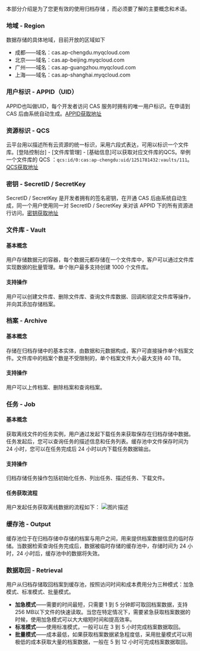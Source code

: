 本部分介绍是为了您更有效的使用归档存储 ，而必须要了解的主要概念和术语。

### 地域 - Region

数据存储的具体地域，目前开放的区域如下

- 成都——域名：cas.ap-chengdu.myqcloud.com
- 北京——域名：cas.ap-beijing.myqcloud.com
- 广州——域名：cas.ap-guangzhou.myqcloud.com
- 上海——域名：cas.ap-shanghai.myqcloud.com

### 用户标识 - APPID（UID）

APPID也叫做UID，每个开发者访问 CAS 服务时拥有的唯一用户标识。在申请到 CAS 后由系统自动生成。[APPID获取地址](http://console.tcecqpoc.fsphere.cn/developer)

### 资源标识 - QCS

云平台用以描述所有云资源的统一标识，采用六段式表达，可用以标识一个文件库。[登陆控制台] - [文件库管理] - [基础信息]可以获取对应文件库的QCS。举例一个文件库的 QCS ：`qcs:id/0:cas:ap-chengdu:uid/1251781432:vaults/111`。[QCS获取地址](http://console.tcecqpoc.fsphere.cn/cas/vault)

### 密钥 - SecretID / SecretKey

SecretID / SecretKey 是开发者拥有的签名密钥，在开通 CAS 后由系统自动生成，同一个用户使用同一对 SecretID / SecretKey 来对该 APPID 下的所有资源进行访问。[密钥获取地址](http://console.tcecqpoc.fsphere.cn/capi)

### 文件库 - Vault

#### 基本概念
用户存储数据元的容器，每个数据元都存储在一个文件库中，客户可以通过文件库实现数据的批量管理。单个账户最多支持创建 1000 个文件库。

#### 支持操作
用户可以创建文件库、删除文件库、查询文件库数据、回调和锁定文件库等操作，并向其添加存储档案。

### 档案 - Archive

#### 基本概念
存储在归档存储中的基本实体，由数据和元数据构成，客户可直接操作单个档案文件。文件库中的档案个数是不受限制的，单个档案文件大小最大支持 40 TB。

#### 支持操作

用户可以上传档案、删除档案和查询档案。

### 任务 - Job
#### 基本概念
获取离线文件的任务实例，用户通过发起下载任务来获取保存在归档存储中数据。任务发起后，您可以查询任务的描述信息和任务列表。缓存池中文件保存时间为 24 小时，您可以在任务完成后 24 小时以内下载任务数据输出。

#### 支持操作
归档存储任务操作包括初始化任务、列出任务、描述任务、下载文件。

#### 任务获取流程
用户发起任务获取离线数据的流程如下：
![图片描述](http://imgcache.tcecqpoc.fsphere.cn/image/mc.qcloudimg.com/static/img/e7a433af0916d0c407ae132621043692/1491810701%281%29.jpg)


### 缓存池 - Output
缓存池位于在归档存储中存储的档案与用户之间，用来提供档案数据信息的临时存储。当数据检索查询任务完成后，数据被临时存储的缓存池中，存储时间为 24 小时，24 小时后，缓存池中的数据将失效。

### 数据取回 - Retrieval

用户从归档存储取回档案到缓存池，按照访问时间和成本费用分为三种模式：加急模式、标准模式、批量模式。

- **加急模式**——需要的时间最短，只需要 1 到 5 分钟即可取回档案数据，支持 256 MB以下文件的快速读取。当您在特定情况下，需要紧急获取档案数据的时候，使用加急模式可以大大缩短时间和提高效率。
- **标准模式**——使用标准模式，一般可以在 3 到 5 小时完成档案数据取回。
- **批量模式**——成本最低，如果获取档案数据紧急程度低，采用批量模式可以用极低的成本获取大量的档案数据，一般在 5 到 12 小时可完成档案数据取回。

